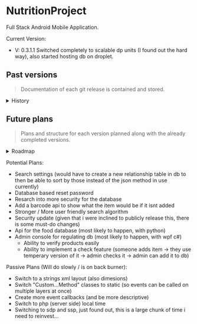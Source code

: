 # NutritionProject
Full Stack Android Mobile Application.

Current Version:
* V: 0.3.1.1 Switched completely to scalable dp units (I found out the hard way), also started hosting db on droplet.

## Past versions
> Documentation of each git release is contained and stored.

<details><summary>History</summary>
 <details><summary>V3</summary>
  <ul>
   <li> V: 0.3 Heavy php update, added macro counting and user history functionality</li>
  </ul>
 </details>
 <details><summary>V2</summary>
  <ul>
   <li> - [] 0.2.3.1 Added add and search functionality (still need ui), took years to debug gson and php. Added more event functionality, and more dev qol (had calc test, will get back soon) </li>
   <li> 0.2.2.1 Added Barcode scanner after 6 tries (Had to use Kotlin, could not get it right with java), still needs more QOL, for better scanning UX </li>
   <li> 0.2.1.1 Fixed some last second food object problems I figured out (serving size) </li>
   <li> V: 0.2 Food and nutrient Objects, along with there serialization adapters, started the barcode scanner. </li>
  </ul>
 </details>
 <details><summary>V1</summary>
  <ul>
   <li> 0.1.4.2 / 0.1.4.3 Fixing a git error i made and finishing up </li>
   <li> 0.1.4.1 Added reset password and otp generation (for security reasons probly shift it over to php hosting otp instead, but ill leave that out as of now) </li>
   <li> 0.1.3.1 Added most menus, added auto generated profile picture </li>
   <li> 0.1.2.1 Added settings, logout, and more ui. </li>
   <li> 0.1.1.1 Added manual TDEE option, finished setting base dashboard up</li>
   <li> V: 0.1 Login / Register System with mySQL database Android preferences for Remember me TDEE Calculator</li>
  </ul>
 </details>
</details>

## Future plans
> Plans and structure for each version planned along with the already completed versions.

<details><summary>Roadmap</summary>
 <details><summary>V1</summary>
  <ul>
   <li> V: 0.3 Heavy php update, added macro counting and user history functionality</li>
   
  </ul>
 </details>
 <details><summary>V2</summary>
  <ul>
   <li> Base Login system (Register / Login / Remember me / Forgot Password) </li>
   <li> Tdee calculator </li>
   <li> Dashboard ui  </li>
   <li> Other base uis (profile, settings, other smaller menus...) </li>
  </ul>
 </details>
 <details><summary>V3</summary>
  <ul>
   <li> Food item database system </li>
   <li> Adding functionality </li>
   <li> Searching functionality </li>
   <li> Barcode functionality </li>
   <li> Adding / Searching ui (search lists and add forms) </li>
  </ul>
 </details>
 <details><summary>V4</summary>
  <ul>
   <li> Macro counting </li>
   <li> Meal Planner </li>
   <li> User history </li>
   <li> Object based personal recipe items </li>
   <li> Fix mobile port ui </li>
   <li> Add alcohol macro </li>
   <li> Nutrition label scanner </li>
  </ul>
 </details>
 <details><summary>V5</summary>
  <ul>
   <li> Data analysis </li>
   <li> Meal History </li>
   <li> Day review </li>
  </ul>
 </details>
 <details><summary>V6</summary>
  <ul>
   <li> Undecided (Most likely polish and implementing some potential features if I feel the need to) </li>
  </ul>
 </details>
</details>



Potential Plans:
* Search settings (would have to create a new relationship table in db to then be able to sort by those instead of the json method in use currently)
* Database based reset password
* Resarch into more security for the database
* Add a barcode api to show what the item would be if it isnt added
* Stronger / More user friendly search algorithm
* Security update (given that i were inclined to publicly release this, there is some must-do changes)
* Api for the food database (most likely to happen, with python)
* Admin console for regulating db (most likely to happen, with wpf c#)
  * Ability to verify products easily
  * Ability to implement a check feature (someone adds item -> they use temperary version of it -> admin checks it -> admin can add it to db)

Passive Plans (Will do slowly / is on back burner):
* Switch to a strings xml layout (also dimesions)
* Switch "Custom...Method" classes to static (so events can be called on multiple layers at once)
* Create more event callbacks (and be more descriptive)
* Switch to php (server side) local time
* Switching to sdp and ssp, just found out, this is a large chunk of time i need to reinvest...
   




